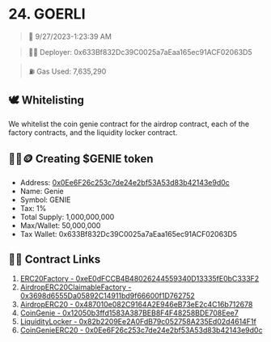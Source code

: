 # 24. GOERLI
<blockquote>📅 9/27/2023-1:23:39 AM</blockquote>

<blockquote>🧞‍♂️ Deployer: 0x633Bf832Dc39C0025a7aEaa165ec91ACF02063D5</blockquote>

<blockquote>⛽️ Gas Used: 7,635,290</blockquote>

## 🕊️ Whitelisting
We whitelist the coin genie contract for the airdrop contract, each of the factory contracts, and the liquidity locker contract.
## 🧞‍♂️🪙 Creating $GENIE token
- Address: [0x0Ee6F26c253c7de24e2bf53A53d83b42143e9d0c](https://goerli.etherscan.io/token/0x0Ee6F26c253c7de24e2bf53A53d83b42143e9d0c)
- Name: Genie
- Symbol: GENIE
- Tax: 1%
- Total Supply: 1,000,000,000
- Max/Wallet: 50,000,000
- Tax Wallet: 0x633Bf832Dc39C0025a7aEaa165ec91ACF02063D5
## 👷‍♂️ Contract Links
1. [ERC20Factory - 0xeE0dFCCB4B48026244559340D13335fE0bC333F2](https://goerli.etherscan.io/address/0xeE0dFCCB4B48026244559340D13335fE0bC333F2)
2. [AirdropERC20ClaimableFactory - 0x3698d6555Da05892C14911bd9f66600f1D762752](https://goerli.etherscan.io/address/0x3698d6555Da05892C14911bd9f66600f1D762752)
3. [AirdropERC20 - 0x487010e082C9164A2E946eB73eE2c4C16b712678](https://goerli.etherscan.io/address/0x487010e082C9164A2E946eB73eE2c4C16b712678)
4. [CoinGenie - 0x12050b3ffd1583A387BEB8F4F48258BDE708Eee7](https://goerli.etherscan.io/address/0x12050b3ffd1583A387BEB8F4F48258BDE708Eee7)
5. [LiquidityLocker - 0x82b2209Ee2A0FdB79c052758A235Ed02d4614F1f](https://goerli.etherscan.io/address/0x82b2209Ee2A0FdB79c052758A235Ed02d4614F1f)
6. [CoinGenieERC20 - 0x0Ee6F26c253c7de24e2bf53A53d83b42143e9d0c](https://goerli.etherscan.io/address/0x0Ee6F26c253c7de24e2bf53A53d83b42143e9d0c)
